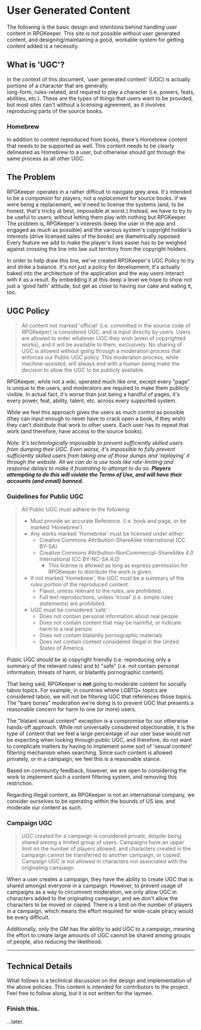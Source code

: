# User Generated Content

The following is the basic design and intentions behind handling user content in RPGKeeper. This site is not possible
without user generated content, and designing/maintaining a good, workable system for getting content added is a
necessity.

## What is 'UGC'?

In the context of this document, 'user generated content' (UGC) is actually portions of a character that are generally  
long-form, rules-related, and required to play a character (i.e. powers, feats, abilities, etc.). These are the types of
things that users want to be provided, but most sites can't without a licensing agreement, as it involves reproducing
parts of the source books.

### Homebrew

In addition to content reproduced from books, there's Homebrew content that needs to be supported as well. This content
needs to be clearly delineated as Homebrew to a user, but otherwise should got through the same process as all other
UGC.

## The Problem

RPGKeeper operates in a rather difficult to navigate grey area. It's intended to be a _companion_ for players, not a
_replacement_ for source books. If we were being a replacement, we'd need to license the systems (and, to be honest,
that's tricky at best, impossible at worst.) Instead, we have to try to be useful to users, without letting them play
with nothing but RPGKeeper. The problem is, RPGKeeper's interests (keep the user in the app and engaged as much as
possible) and the various system's copyright holder's interests (drive licensed sales of the books) are diametrically
opposed. Every feature we add to make the player's lives easier has to be weighed against crossing the line into law
suit territory from the copyright holders.

In order to help draw this line, we've created RPGKeeper's UGC Policy to try and strike a balance. It's not just a
policy for development, it's actually baked into the architecture of the application and the way users interact with it
as a result. By embedding it at this deep a level we hope to show not just a 'good faith' attitude, but get as close to
having our cake and eating it, too.

## UGC Policy

> All content not marked 'official' (i.e. committed in the source code of RPGKeeper) is considered UGC, and is input
> directly by users. Users are allowed to enter whatever UGC they wish (even of copyrighted works), and it will be
> available to them, exclusively. No sharing of UGC is allowed without going through a moderation process that enforces
> our Public UGC policy. This moderation process, while machine-assisted, will always end with a human being make the
> decision to allow the UGC to be publicly available.

RPGKeeper, while not a wiki, operated much like one, except every "page" is unique to the users, and moderators are
required to make them publicly visible. In actual fact, it's worse than just being a handful of pages, it's every power,
feat, ability, talent, etc. across every supported system.

While we feel this approach gives the users as much control as possible (they can input enough to never have to crack
open a book, if they wish) they can't _distribute_ that work to other users. Each user has to repeat that work (and
therefore, have access to the source books).

_Note: It's technologically impossible to prevent sufficiently skilled users from dumping their UGC. Even worse, it's
impossible to fully prevent sufficiently skilled users from taking one of those dumps and 'replaying' it through the
website. All we can do is use tools like rate-limiting and response delays to make it frustrating to attempt to do so.
**Players attempting to do this will violate the Terms of Use, and will have their accounts (and email) banned.**_

### Guidelines for Public UGC

> All Public UGC must adhere to the following:
>
> * Must provide an accurate Reference. (i.e. book and page, or be marked 'Homebrew')
> * Any works marked 'Homebrew' must be licensed under either:
>     * Creative Commons Attribution-ShareAlike International (CC BY-SA)
>     * Creative Commons Attribution-NonCommercial-ShareAlike 4.0 International (CC BY-NC-SA 4.0)
>         * This license is allowed as long as express permission for RPGKeeper to distribute the work is given.
> * If not marked 'Homebrew', the UGC must be a summary of the _rules_ portion of the reproduced content. 
>     * Flavor, unless relevant to the rules, are prohibited.
>     * Full text reproductions, unless 'trivial' (i.e. simple rules statements) are prohibited.
> * UGC must be considered 'safe':
>     * Does not contain personal information about real people
>     * Does not contain content that may be harmful, or indicate harm to a real person
>     * Does not contain blatantly pornographic materials
>     * Does not contain content considered illegal in the United States of America.

Public UGC should be a) copyright friendly (i.e. reproducing only a summary of the relevant rules) and b) "safe" (i.e.
not contain personal information, threats of harm, or blatantly pornographic content).

That being said, RPGKeeper is **not** going to moderate content for socially taboo topics. For example, in countries
where LGBTQ+ topics are considered taboo, we will not be filtering UGC that references those topics. The "bare bones"
moderation we're doing is to prevent UGC that presents a reasonable concern for harm to one (or more) users.

The "blatant sexual content" exception is a compromise for our otherwise hands-off approach. While not universally
considered objectionable, it is the type of content that we feel a large percentage of our user base would not be
expecting when looking through public UGC, and therefore, do not want to complicate matters by having to implement some
sort of 'sexual content' filtering mechanism when searching. Since such content is allowed privately, or in a campaign,
we feel this is a reasonable stance.

Based on community feedback, however, we are open to considering the work to implement such a content filtering system,
and removing this restriction.

Regarding illegal content, as RPGKeeper is not an international company, we consider ourselves to be operating within
the bounds of US law, and moderate our content as such.

### Campaign UGC

> UGC created for a campaign is considered private, despite being shared among a limited group of users. Campaigns have
> an upper limit on the number of players allowed, and characters created in the campaign cannot be transferred to
> another campaign, or copied. Campaign UGC is not allowed in characters not associated with the originating campaign.

When a user creates a campaign, they have the ability to create UGC that _is_ shared amongst everyone in a campaign.
However, to prevent usage of campaigns as a way to circumvent moderation, we only allow UGC in characters added to the
originating campaign, and we don't allow the characters to be moved or copied. There is a limit on the number of players
in a campaign, which means the effort required for wide-scale piracy would be every difficult.

Additionally, only the GM has the ability to add UGC to a campaign, meaning the effort to create large amounts of UGC
cannot be shared among groups of people, also reducing the likelihood.

---

## Technical Details

What follows is a technical discussion on the design and implementation of the above policies. This content is intended
for contributors to the project. Feel free to follow along, but it is not written for the laymen.

### Finish this.

...later.
